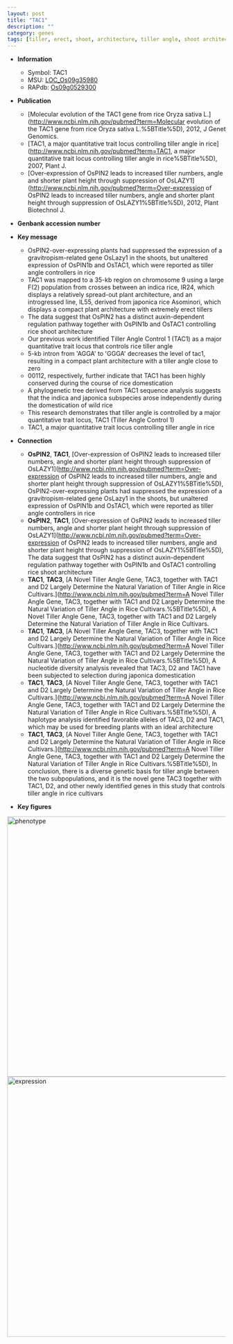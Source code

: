 ```yaml
---
layout: post
title: "TAC1"
description: ""
category: genes
tags: [tiller, erect, shoot, architecture, tiller angle, shoot architecture, auxin, domestication]
---
```


* **Information**  
    + Symbol: TAC1  
    + MSU: [LOC_Os09g35980](http://rice.plantbiology.msu.edu/cgi-bin/ORF_infopage.cgi?orf=LOC_Os09g35980)  
    + RAPdb: [Os09g0529300](http://rapdb.dna.affrc.go.jp/viewer/gbrowse_details/irgsp1?name=Os09g0529300)  

* **Publication**  
    + [Molecular evolution of the TAC1 gene from rice Oryza sativa L.](http://www.ncbi.nlm.nih.gov/pubmed?term=Molecular evolution of the TAC1 gene from rice Oryza sativa L.%5BTitle%5D), 2012, J Genet Genomics.
    + [TAC1, a major quantitative trait locus controlling tiller angle in rice](http://www.ncbi.nlm.nih.gov/pubmed?term=TAC1, a major quantitative trait locus controlling tiller angle in rice%5BTitle%5D), 2007, Plant J.
    + [Over-expression of OsPIN2 leads to increased tiller numbers, angle and shorter plant height through suppression of OsLAZY1](http://www.ncbi.nlm.nih.gov/pubmed?term=Over-expression of OsPIN2 leads to increased tiller numbers, angle and shorter plant height through suppression of OsLAZY1%5BTitle%5D), 2012, Plant Biotechnol J.

* **Genbank accession number**  

* **Key message**  
    + OsPIN2-over-expressing plants had suppressed the expression of a gravitropism-related gene OsLazy1 in the shoots, but unaltered expression of OsPIN1b and OsTAC1, which were reported as tiller angle controllers in rice
    + TAC1 was mapped to a 35-kb region on chromosome 9 using a large F(2) population from crosses between an indica rice, IR24, which displays a relatively spread-out plant architecture, and an introgressed line, IL55, derived from japonica rice Asominori, which displays a compact plant architecture with extremely erect tillers
    + The data suggest that OsPIN2 has a distinct auxin-dependent regulation pathway together with OsPIN1b and OsTAC1 controlling rice shoot architecture
    + Our previous work identified Tiller Angle Control 1 (TAC1) as a major quantitative trait locus that controls rice tiller angle
    + 5-kb intron from 'AGGA' to 'GGGA' decreases the level of tac1, resulting in a compact plant architecture with a tiller angle close to zero
    + 00112, respectively, further indicate that TAC1 has been highly conserved during the course of rice domestication
    + A phylogenetic tree derived from TAC1 sequence analysis suggests that the indica and japonica subspecies arose independently during the domestication of wild rice
    + This research demonstrates that tiller angle is controlled by a major quantitative trait locus, TAC1 (Tiller Angle Control 1)
    + TAC1, a major quantitative trait locus controlling tiller angle in rice

* **Connection**  
    + __OsPIN2__, __TAC1__, [Over-expression of OsPIN2 leads to increased tiller numbers, angle and shorter plant height through suppression of OsLAZY1](http://www.ncbi.nlm.nih.gov/pubmed?term=Over-expression of OsPIN2 leads to increased tiller numbers, angle and shorter plant height through suppression of OsLAZY1%5BTitle%5D), OsPIN2-over-expressing plants had suppressed the expression of a gravitropism-related gene OsLazy1 in the shoots, but unaltered expression of OsPIN1b and OsTAC1, which were reported as tiller angle controllers in rice
    + __OsPIN2__, __TAC1__, [Over-expression of OsPIN2 leads to increased tiller numbers, angle and shorter plant height through suppression of OsLAZY1](http://www.ncbi.nlm.nih.gov/pubmed?term=Over-expression of OsPIN2 leads to increased tiller numbers, angle and shorter plant height through suppression of OsLAZY1%5BTitle%5D), The data suggest that OsPIN2 has a distinct auxin-dependent regulation pathway together with OsPIN1b and OsTAC1 controlling rice shoot architecture
    + __TAC1__, __TAC3__, [A Novel Tiller Angle Gene, TAC3, together with TAC1 and D2 Largely Determine the Natural Variation of Tiller Angle in Rice Cultivars.](http://www.ncbi.nlm.nih.gov/pubmed?term=A Novel Tiller Angle Gene, TAC3, together with TAC1 and D2 Largely Determine the Natural Variation of Tiller Angle in Rice Cultivars.%5BTitle%5D), A Novel Tiller Angle Gene, TAC3, together with TAC1 and D2 Largely Determine the Natural Variation of Tiller Angle in Rice Cultivars.
    + __TAC1__, __TAC3__, [A Novel Tiller Angle Gene, TAC3, together with TAC1 and D2 Largely Determine the Natural Variation of Tiller Angle in Rice Cultivars.](http://www.ncbi.nlm.nih.gov/pubmed?term=A Novel Tiller Angle Gene, TAC3, together with TAC1 and D2 Largely Determine the Natural Variation of Tiller Angle in Rice Cultivars.%5BTitle%5D), A nucleotide diversity analysis revealed that TAC3, D2 and TAC1 have been subjected to selection during japonica domestication
    + __TAC1__, __TAC3__, [A Novel Tiller Angle Gene, TAC3, together with TAC1 and D2 Largely Determine the Natural Variation of Tiller Angle in Rice Cultivars.](http://www.ncbi.nlm.nih.gov/pubmed?term=A Novel Tiller Angle Gene, TAC3, together with TAC1 and D2 Largely Determine the Natural Variation of Tiller Angle in Rice Cultivars.%5BTitle%5D), A haplotype analysis identified favorable alleles of TAC3, D2 and TAC1, which may be used for breeding plants with an ideal architecture
    + __TAC1__, __TAC3__, [A Novel Tiller Angle Gene, TAC3, together with TAC1 and D2 Largely Determine the Natural Variation of Tiller Angle in Rice Cultivars.](http://www.ncbi.nlm.nih.gov/pubmed?term=A Novel Tiller Angle Gene, TAC3, together with TAC1 and D2 Largely Determine the Natural Variation of Tiller Angle in Rice Cultivars.%5BTitle%5D), In conclusion, there is a diverse genetic basis for tiller angle between the two subpopulations, and it is the novel gene TAC3 together with TAC1, D2, and other newly identified genes in this study that controls tiller angle in rice cultivars

* **Key figures**  
<img src="http://ricencode.github.io/images/TAC1.pheno.png" alt="phenotype"  style="width: 600px;"/>

<img src="http://ricencode.github.io/images/TAC1.exp.png" alt="expression"  style="width: 600px;"/>


